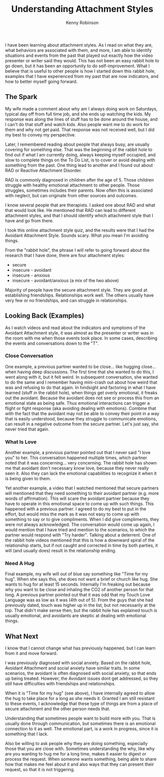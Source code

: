 ﻿---
title: Understanding Attachment Styles
posted: 2025-04-12
author: Kenny Robinson
category: lifestyle
keyword: attachment styles, mental health, connecting to people, avoidant attachment, dismissive avoidant
---

I have been learning about attachment styles. As I read on what they are, what behaviors are associated with 
them, and more, I am able to identify situations and events from the past that played out exactly how the 
video presenter or writer said they would.
This has not been an easy rabbit hole to go down, but it has been an opportunity to do self-improvement.
What I believe that is useful to other people is how I started down this rabbit hole, 
examples that I have experienced from my past that are now indicators,
and how to better myself going forward.

## The Spark

My wife made a comment about why am I always doing work on Saturdays, typical day off from full time job, 
and she ends up watching the kids. 
My response was along the lines of stuff has to be done around the house, and I can't 
do that stuff and watch kids. Also people want me to do work for them and why not get paid. That 
response was not received well, but I did my best to convey my perspective.

Later, I remembered reading about people that always busy, are usually covering for something else. That 
was the beginning of the rabbit hole to find out if what I am currently doing,
always keeping myself occupied, and slow to complete things on the To Do List,  is to cover or avoid 
dealing with something from the past. One thing lead to another and I found out about RAD or
Reactive Attachment Disorder. 

RAD is commonly diagnosed in children after the age of 5. Those children struggle with healthy 
emotional attachment to other people. Those struggles, sometimes includes their parents. Now often this 
is associated with neglect, but can originate from other sources and outcomes.

I know several people that are therapists. I asked one about RAD and what that would look like. 
He mentioned that RAD can lead to different attachment styles, and that I should identify which 
attachment style that I have and go from there.

I took this online attachment style quiz, and the results were that I had the Avoidant Attachment Style.
Sounds scary. What you mean I'm avoiding things.

From the "rabbit hole", the phrase I will refer to going forward about the research that I have done, 
there are four attachment styles: 

* secure
* insecure - avoidant
* insecure - anxious
* insecure - avoidant/anxious (a mix of the two above)

Majority of people have the secure attachment style. They are good at establishing friendships. Relationships
work well. The others usually have very few or no friendships, and can struggle in relationships.

## Looking Back (Examples)

As I watch videos and read about the indicators and symptoms of the Avoidant Attachment style, it was almost 
as the presenter or writer was in the room with me when those events took place. In some cases, 
describing the events and conversations down to the "T".

### Close Conversation

One example, a previous partner wanted to be close... like hugging close... when having deep discussions. 
The first time that she wanted to do this, I went along with it, but it felt weird. In subsequent conversation,
she wanted to do the same and I remember having mini-crash out about how weird that was and refusing 
to do that again.
In hindsight and factoring in what I have learned (stuff in the rabbit hole), 
when things get overly emotional, it freaks out the avoidant. 
Because the avoidant does not see or process this from an emotional state as being safe. Thus 
emotional interactions can trigger a flight or fight response (aka avoiding dealing with emotions).
Combine that with the fact that the avoidant may not be able to convey their point in a way that is easily
understood, because they struggle to communicate emotions, can result in a negative outcome from the secure partner.
Let's just say, she never tried that again.

### What Is Love 

Another example, a previous partner pointed out that I never said "I love you" to her. 
This conversation happened multiple times, which partner noted that it was concerning... very concerning.
The rabbit hole has shown me that avoidant don't necessary know love, because they never really seen it.
Also they can lack the emotional capabilities to recognize it when it is being given to them.

Yet another example, a video that I watched mentioned that secure partners will mentioned that they need something 
to their avoidant partner (e.g. more words of affirmation). This will scare the avoidant partner because 
they have to operate in this emotional space to come up with such things. This happened with a previous 
partner. I agreed to do my best to put in the effort, but would miss the mark as it was not easy to come up 
with something to say or to give compliments. When I did give compliments, they were not always acknowledged. 
The conversation would come up again, I would mention that I have tried and mention to the scenarios, to 
which the partner would respond with "Try harder". Talking about a deterrent. One of the rabbit hole videos
mentioned that this is how a downward spiral of the relationship starts, but if not caught and corrected
in time by both parties, it will (and usually does) result in the relationship ending.

### Need A Hug

Final example, my wife will out of blue say something like "Time for my hug". When she says this, she does not 
want a brief or church like hug. She wants to hug for at least 15 seconds. Internally I'm freaking out because
why you want to be close and inhaling the CO2 of another person for that long. 
A previous partner pointed out that it was odd that my 
Touch Love Language was as low as it was (4th out of 5). From the guys that she had previously dated, touch 
was higher up in the list, but not necessarily at the top.
That didn't make sense then, but the rabbit hole has explained touch is usually emotional, and avoidants are skeptic at
dealing with emotional things.

## What Next

I know that I cannot change what has previously happened, but I can learn from it and move forward. 

I was previously diagnosed with social anxiety. Based on the rabbit hole, Avoidant Attachment and social anxiety 
have similar traits. In some scenarios, the avoidant is often diagnosed with social anxiety, so that ends
up being treated. However, the Avoidant issues dont get addressed, so they still have difficulties
with friendships and relationships.

When it is "Time for my hug" (see above), I have internally agreed to allow the hug to take place for a long as she needs it. 
Granted I am still resistant to these events, I acknowledge that these type of things are from a place of secure 
attachment and the other person needs that.

Understanding that sometimes people want to build more with you. That is usually done through communication, 
but sometimes there is an emotional connection to it as well. The emotional part, is a work in progress, 
since it is something that I lack. 

Also be willing to ask people why they are doing something, especially those that you are close with. Sometimes 
understanding the why, like why are you wanting to hug me for a long time, makes it easier to digest or process the 
request. When someone wants something, being able to share how that makes me feel about it and also 
ways that they can present their request, so that it is not triggering.
